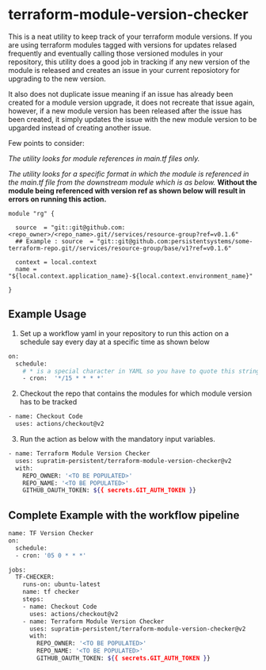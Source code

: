 # terraform-module-version-checker

This is a neat utility to keep track of your terraform module versions. If you are using terraform modules tagged with versions for updates relased frequently and eventually calling those versioned modules in your repository, this utility does a good job in tracking if any new version of the module is released and creates an issue in your current reposiotory for upgrading to the new version.

It also does not duplicate issue meaning if an issue has already been created for a module version upgrade, it does not recreate that issue again, however, if a new module version has been released after the issue has been created, it simply updates the issue with the new module version to be upgarded instead of creating another issue.

Few points to consider:

_The utility looks for module references in main.tf files only._

_The utility looks for a specific format in which the module is referenced in the main.tf file from the downstream module which is as below._ **Without the module being referenced with version ref as shown below will result in errors on running this action.**

```hcl
module "rg" {

  source  = "git::git@github.com:<repo_owner>/<repo_name>.git//services/resource-group?ref=v0.1.6"
  ## Example : source  = "git::git@github.com:persistentsystems/some-terraform-repo.git//services/resource-group/base/v1?ref=v0.1.6"

  context = local.context
  name = "${local.context.application_name}-${local.context.environment_name}"

}
```

## Example Usage

1. Set up a workflow yaml in your repository to run this action on a schedule say every day at a specific time as shown below

```bash
on:
  schedule:
    # * is a special character in YAML so you have to quote this string
    - cron:  '*/15 * * * *'
```

2. Checkout the repo that contains the modules for which module version has to be tracked

```bash
- name: Checkout Code
  uses: actions/checkout@v2
```

3. Run the action as below with the mandatory input variables.

```bash
- name: Terraform Module Version Checker
  uses: supratim-persistent/terraform-module-version-checker@v2
  with:
    REPO_OWNER: '<TO BE POPULATED>'
    REPO_NAME: '<TO BE POPULATED>'
    GITHUB_OAUTH_TOKEN: ${{ secrets.GIT_AUTH_TOKEN }}
```
## Complete Example with the workflow pipeline

```bash
name: TF Version Checker
on: 
  schedule:
  - cron: '05 0 * * *'

jobs:
  TF-CHECKER:
    runs-on: ubuntu-latest
    name: tf checker
    steps:
    - name: Checkout Code
      uses: actions/checkout@v2
    - name: Terraform Module Version Checker
      uses: supratim-persistent/terraform-module-version-checker@v2
      with:
        REPO_OWNER: '<TO BE POPULATED>'
        REPO_NAME: '<TO BE POPULATED>'
        GITHUB_OAUTH_TOKEN: ${{ secrets.GIT_AUTH_TOKEN }}
